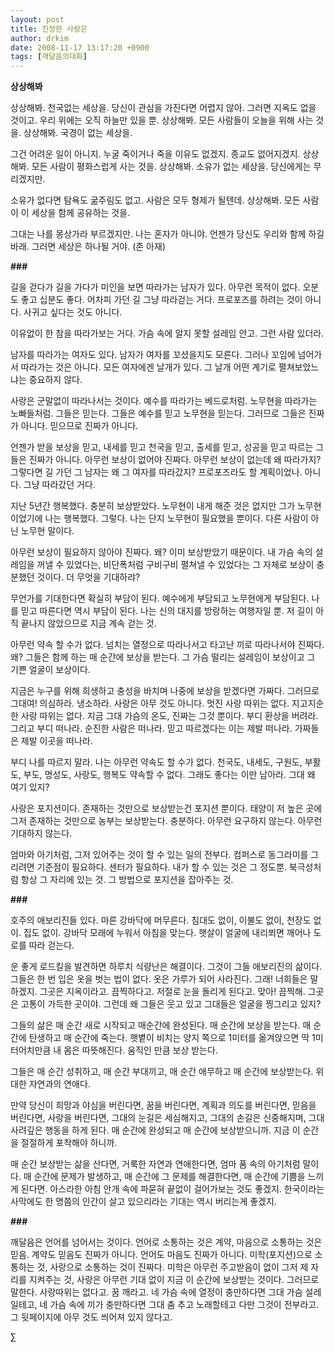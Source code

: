 ```yaml
---
layout: post
title: 진정한 사랑은
author: drkim
date: 2008-11-17 13:17:20 +0900
tags: [깨달음의대화]
---
```

**상상해봐**

상상해봐. 천국없는 세상을. 당신이 관심을 가진다면 어렵지 않아. 그러면 지옥도 없을 것이고. 우리 위에는 오직 하늘만 있을 뿐. 상상해봐. 모든 사람들이 오늘을 위해 사는 것을. 상상해봐. 국경이 없는 세상을. 

그건 어려운 일이 아니지. 누굴 죽이거나 죽을 이유도 없겠지. 종교도 없어지겠지. 상상해봐. 모든 사람이 평화스럽게 사는 것을. 상상해봐. 소유가 없는 세상을. 당신에게는 무리겠지만. 

소유가 없다면 탐욕도 굶주림도 없고. 사람은 모두 형제가 될텐데. 상상해봐. 모든 사람이 이 세상을 함께 공유하는 것을. 

그대는 나를 몽상가라 부르겠지만. 나는 혼자가 아니야. 언젠가 당신도 우리와 함께 하길 바래. 그러면 세상은 하나될 거야. (존 아재)

**###**

길을 걷다가 길을 가다가 미인을 보면 따라가는 남자가 있다. 아무런 목적이 없다. 오분도 좋고 십분도 좋다. 어차피 가던 길 그냥 따라걷는 거다. 프로포즈를 하려는 것이 아니다. 사귀고 싶다는 것도 아니다. 

이유없이 한 참을 따라가보는 거다. 가슴 속에 알지 못할 설레임 안고. 그런 사람 있더라.

남자를 따라가는 여자도 있다. 남자가 여자를 꼬셨을지도 모른다. 그러나 꼬임에 넘어가서 따라가는 것은 아니다. 모든 여자에겐 날개가 있다. 그 날개 어떤 계기로 펼쳐보았느냐는 중요하지 않다. 

사랑은 군말없이 따라나서는 것이다. 예수를 따라가는 베드로처럼. 노무현을 따라가는 노빠들처럼. 그들은 믿는다. 그들은 예수를 믿고 노무현을 믿는다. 그러므로 그들은 진짜가 아니다. 믿으므로 진짜가 아니다. 

언젠가 받을 보상을 믿고, 내세를 믿고 천국을 믿고, 출세를 믿고, 성공을 믿고 따르는 그들은 진짜가 아니다. 아무런 보상이 없어야 진짜다. 아무런 보상이 없는데 왜 따라가지? 그렇다면 길 가던 그 남자는 왜 그 여자를 따라갔지? 프로포즈라도 할 계획이었나. 아니다. 그냥 따라갔던 거다. 

지난 5년간 행복했다. 충분히 보상받았다. 노무현이 내게 해준 것은 없지만 그가 노무현이었기에 나는 행복했다. 그렇다. 나는 단지 노무현이 필요했을 뿐이다. 다른 사람이 아닌 노무현 말이다.

아무런 보상이 필요하지 않아야 진짜다. 왜? 이미 보상받았기 때문이다. 내 가슴 속의 설레임을 꺼낼 수 있었다는, 비단폭처럼 구비구비 펼쳐낼 수 있었다는 그 자체로 보상이 충분했던 것이다. 더 무엇을 기대하랴?

무언가를 기대한다면 확실히 부담이 된다. 예수에게 부담되고 노무현에게 부담된다. 나를 믿고 따른다면 역시 부담이 된다. 나는 신의 대지를 방랑하는 여행자일 뿐. 저 길이 아직 끝나지 않았으므로 지금 계속 걷는 것. 

아무런 약속 할 수가 없다. 넘치는 열정으로 따라나서고 타고난 끼로 따라나서야 진짜다. 왜? 그들은 함께 하는 매 순간에 보상을 받는다. 그 가슴 떨리는 설레임이 보상이고 그 기쁜 얼굴이 보상이다. 

지금은 누구를 위해 희생하고 충성을 바치며 나중에 보상을 받겠다면 가짜다. 그러므로 그대여! 의심하라. 냉소하라. 사랑은 아무 것도 아니다. 멋진 사랑 따위는 없다. 지고지순한 사랑 따위는 없다. 지금 그대 가슴의 온도, 진짜는 그것 뿐이다. 부디 환상을 버려라. 그리고 부디 떠나라. 순진한 사람은 떠나라. 믿고 따르겠다는 이는 제발 떠나라. 가짜들은 제발 이곳을 떠나라.

부디 나를 따르지 말라. 나는 아무런 약속도 할 수가 없다. 천국도, 내세도, 구원도, 부활도, 부도, 명성도, 사랑도, 행복도 약속할 수 없다. 그래도 좋다는 이만 남아라. 그대 왜 여기 있지?

사랑은 포지션이다. 존재하는 것만으로 보상받는건 포지션 뿐이다. 태양이 저 높은 곳에 그저 존재하는 것만으로 농부는 보상받는다. 충분하다. 아무런 요구하지 않는다. 아무런 기대하지 않는다. 

엄마와 아기처럼, 그저 있어주는 것이 할 수 있는 일의 전부다. 컴퍼스로 동그라미를 그리려면 기준점이 필요하다. 센터가 필요하다. 내가 할 수 있는 것은 그 정도뿐. 북극성처럼 항상 그 자리에 있는 것. 그 방법으로 포지션을 잡아주는 것.

**###**

호주의 애보리진들 있다. 마른 강바닥에 머무른다. 침대도 없이, 이불도 없이, 천장도 없이. 집도 없이. 강바닥 모래에 누워서 아침을 맞는다. 햇살이 얼굴에 내리쬐면 깨어나 도로를 따라 걷는다. 

운 좋게 로드킬을 발견하면 하루치 식량난은 해결이다. 그것이 그들 애보리진의 삶이다. 그들은 한 번 입은 옷을 벗는 법이 없다. 옷은 가루가 되어 사라진다. 그래! 너희들은 말하겠지. 그곳은 지옥이라고. 끔찍하다고. 저절로 눈을 돌리게 된다고. 맞아! 끔찍해. 그곳은 고통이 가득한 곳이야. 그런데 왜 그들은 웃고 있고 그대들은 얼굴을 찡그리고 있지? 

그들의 삶은 매 순간 새로 시작되고 매순간에 완성된다. 매 순간에 보상을 받는다. 매 순간에 탄생하고 매 순간에 죽는다. 햇볕이 비치는 양지 쪽으로 1미터를 옮겨앉으면 딱 1미터어치만큼 내 몸은 따뜻해진다. 움직인 만큼 보상 받는다. 

그들은 매 순간 성취하고, 매 순간 부대끼고, 매 순간 애무하고 매 순간에 보상받는다. 위대한 자연과의 연애다. 

만약 당신이 희망과 야심을 버린다면, 꿈을 버린다면, 계획과 의도를 버린다면, 믿음을 버린다면, 사랑을 버린다면, 그대의 눈길은 세심해지고, 그대의 손길은 신중해지며, 그대 사려깊은 행동을 하게 된다. 매 순간에 완성되고 매 순간에 보상받으니까. 지금 이 순간을 절절하게 포착해야 하니까. 

매 순간 보상받는 삶을 산다면, 거룩한 자연과 연애한다면, 엄마 품 속의 아기처럼 말이다. 매 순간에 문제가 발생하고, 매 순간에 그 문제를 해결한다면, 매 순간에 기쁨을 느끼게 된다면. 아스라한 아침 안개 속에 파묻혀 끝없이 걸어가보는 것도 좋겠지. 한국이라는 사막에도 한 명쯤의 인간이 살고 있으리라는 기대는 역시 버리는게 좋겠지. 

**###**

깨달음은 언어를 넘어서는 것이다. 언어로 소통하는 것은 계약, 마음으로 소통하는 것은 믿음. 계약도 믿음도 진짜가 아니다. 언어도 마음도 진짜가 아니다. 미학(포지션)으로 소통하는 것, 사랑으로 소통하는 것이 진짜다. 미학은 아무런 주고받음이 없이 그저 제 자리를 지켜주는 것, 사랑은 아무런 기대 없이 지금 이 순간에 보상받는 것이다. 그러므로 말한다. 사랑따위는 없다고. 꿈 깨라고. 네 가슴 속에 열정이 충만하다면 그대 가슴 설레일테고, 네 가슴 속에 끼가 충만하다면 그대 춤 추고 노래할테고 다만 그것이 전부라고. 그 뒷페이지에 아무 것도 씌어져 있지 않다고.





∑